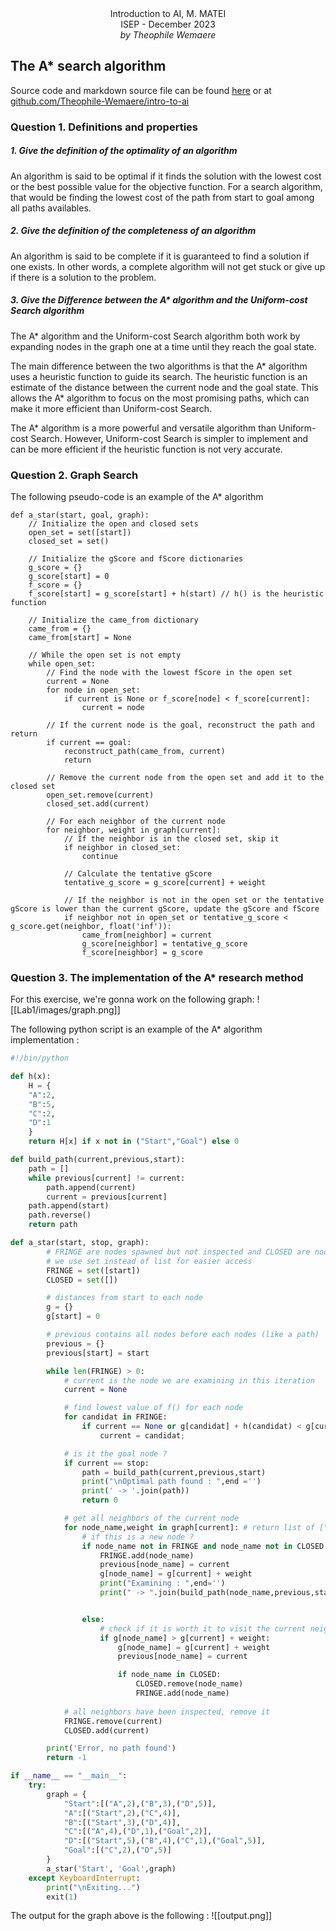 <html>
	<center>Introduction to AI, M. MATEI</center>
	<center>ISEP - December 2023</center>
	<center style="font-style:italic">by Theophile Wemaere</center>
</html>

## The A* search algorithm

Source code and markdown source file can be found [here](https://github.com/Theophile-Wemaere/intro-to-AI/tree/main/Lab1)
or at [github.com/Theophile-Wemaere/intro-to-ai](https://github.com/Theophile-Wemaere/intro-to-ai) 

### Question 1.  Definitions and properties

##### 1. Give the definition of the optimality of an algorithm

An algorithm is said to be optimal if it finds the solution with the lowest cost or the best possible value for the objective function. For a search algorithm, that would be finding the lowest cost of the path from start to goal among all paths availables.

##### 2. Give the definition of the completeness of an algorithm

An algorithm is said to be complete if it is guaranteed to find a solution if one exists. In other words, a complete algorithm will not get stuck or give up if there is a solution to the problem.

##### 3. Give the Difference between the A* algorithm and the Uniform-cost Search algorithm

The A* algorithm and the Uniform-cost Search algorithm both work by expanding nodes in the graph one at a time until they reach the goal state.

The main difference between the two algorithms is that the A* algorithm uses a heuristic function to guide its search. The heuristic function is an estimate of the distance between the current node and the goal state. This allows the A* algorithm to focus on the most promising paths, which can make it more efficient than Uniform-cost Search.

The A* algorithm is a more powerful and versatile algorithm than Uniform-cost Search. However, Uniform-cost Search is simpler to implement and can be more efficient if the heuristic function is not very accurate.
### Question 2. Graph Search

The following pseudo-code is an example of the A* algorithm
```clike
def a_star(start, goal, graph):
    // Initialize the open and closed sets
    open_set = set([start])
    closed_set = set()

    // Initialize the gScore and fScore dictionaries
    g_score = {}
    g_score[start] = 0
    f_score = {}
    f_score[start] = g_score[start] + h(start) // h() is the heuristic function

    // Initialize the came_from dictionary
    came_from = {}
    came_from[start] = None

    // While the open set is not empty
    while open_set:
        // Find the node with the lowest fScore in the open set
        current = None
        for node in open_set:
            if current is None or f_score[node] < f_score[current]:
                current = node

        // If the current node is the goal, reconstruct the path and return
        if current == goal:
            reconstruct_path(came_from, current)
            return

        // Remove the current node from the open set and add it to the closed set
        open_set.remove(current)
        closed_set.add(current)

        // For each neighbor of the current node
        for neighbor, weight in graph[current]:
            // If the neighbor is in the closed set, skip it
            if neighbor in closed_set:
                continue

            // Calculate the tentative gScore
            tentative_g_score = g_score[current] + weight

            // If the neighbor is not in the open set or the tentative gScore is lower than the current gScore, update the gScore and fScore
            if neighbor not in open_set or tentative_g_score < g_score.get(neighbor, float('inf')):
                came_from[neighbor] = current
                g_score[neighbor] = tentative_g_score
                f_score[neighbor] = g_score
```

### Question 3. The implementation of the A* research method

For this exercise, we're gonna work on the following graph:
![[Lab1/images/graph.png]]

The following python script is an example of the A* algorithm implementation :
```python
#!/bin/python

def h(x):
    H = {
    "A":2,
    "B":5,
    "C":2,
    "D":1
    }
    return H[x] if x not in ("Start","Goal") else 0

def build_path(current,previous,start):
    path = []
    while previous[current] != current:
        path.append(current)
        current = previous[current]
    path.append(start)
    path.reverse()
    return path

def a_star(start, stop, graph):
        # FRINGE are nodes spawned but not inspected and CLOSED are nodes inspected
        # we use set instead of list for easier access
        FRINGE = set([start])
        CLOSED = set([])

        # distances from start to each node    
        g = {}
        g[start] = 0

        # previous contains all nodes before each nodes (like a path)
        previous = {}
        previous[start] = start

        while len(FRINGE) > 0:
            # current is the node we are examining in this iteration
            current = None

            # find lowest value of f() for each node
            for candidat in FRINGE:
                if current == None or g[candidat] + h(candidat) < g[current] + h(current):
                    current = candidat;

            # is it the goal node ?
            if current == stop:
                path = build_path(current,previous,start)
                print("\nOptimal path found : ",end ='')
                print(' -> '.join(path))
                return 0

            # get all neighbors of the current node 
            for node_name,weight in graph[current]: # return list of ["node_name",weight]
                # if this is a new node ?
                if node_name not in FRINGE and node_name not in CLOSED:
                    FRINGE.add(node_name)
                    previous[node_name] = current
                    g[node_name] = g[current] + weight
                    print("Examining : ",end='')
                    print(" -> ".join(build_path(node_name,previous,start)))


                else:
                    # check if it is worth it to visit the current neighbor (node_name)
                    if g[node_name] > g[current] + weight:
                        g[node_name] = g[current] + weight
                        previous[node_name] = current

                        if node_name in CLOSED:
                            CLOSED.remove(node_name)
                            FRINGE.add(node_name)
                    
            # all neighbors have been inspected, remove it
            FRINGE.remove(current)
            CLOSED.add(current)

        print('Error, no path found')
        return -1

if __name__ == "__main__":
    try:
        graph = {
            "Start":[("A",2),("B",3),("D",5)],
            "A":[("Start",2),("C",4)],
            "B":[("Start",3),("D",4)],
            "C":[("A",4),("D",1),("Goal",2)],
            "D":[("Start",5),("B",4),("C",1),("Goal",5)],
            "Goal":[("C",2),("D",5)]
        }
        a_star('Start', 'Goal',graph)
    except KeyboardInterrupt:
        print("\nExiting...")
        exit(1)
```

The output for the graph above is the following :
![[output.png]]